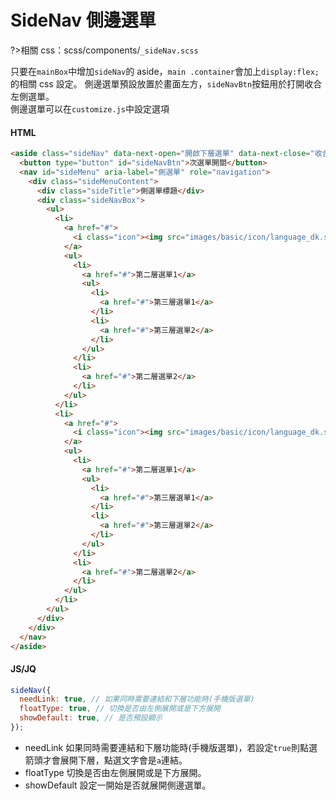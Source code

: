 # SideNav 側邊選單

?>相關 css：scss/components/`_sideNav.scss`

只要在`mainBox`中增加`sideNav`的 aside，`main .container`會加上`display:flex;`的相關 css 設定。
側邊選單預設放置於畫面左方，`sideNavBtn`按鈕用於打開收合左側選單。  
側邊選單可以在`customize.js`中設定選項

<!-- tabs:start -->

#### **HTML**

```html
<aside class="sideNav" data-next-open="開啟下層選單" data-next-close="收合下層選單">
  <button type="button" id="sideNavBtn">次選單開關</button>
  <nav id="sideMenu" aria-label="側選單" role="navigation">
    <div class="sideMenuContent">
      <div class="sideTitle">側選單標題</div>
      <div class="sideNavBox">
        <ul>
          <li>
            <a href="#">
              <i class="icon"><img src="images/basic/icon/language_dk.svg" alt /></i>第一層選單1
            </a>
            <ul>
              <li>
                <a href="#">第二層選單1</a>
                <ul>
                  <li>
                    <a href="#">第三層選單1</a>
                  </li>
                  <li>
                    <a href="#">第三層選單2</a>
                  </li>
                </ul>
              </li>
              <li>
                <a href="#">第二層選單2</a>
              </li>
            </ul>
          </li>
          <li>
            <a href="#">
              <i class="icon"><img src="images/basic/icon/language_dk.svg" alt /></i>第一層選單2
            </a>
            <ul>
              <li>
                <a href="#">第二層選單1</a>
                <ul>
                  <li>
                    <a href="#">第三層選單1</a>
                  </li>
                  <li>
                    <a href="#">第三層選單2</a>
                  </li>
                </ul>
              </li>
              <li>
                <a href="#">第二層選單2</a>
              </li>
            </ul>
          </li>
        </ul>
      </div>
    </div>
  </nav>
</aside>
```

#### **JS/JQ**

```javascript
sideNav({
  needLink: true, // 如果同時需要連結和下層功能時(手機版選單)
  floatType: true, // 切換是否由左側展開或是下方展開
  showDefault: true, // 是否預設顯示
});
```

- needLink 如果同時需要連結和下層功能時(手機版選單)，若設定`true`則點選箭頭才會展開下層，點選文字會是`a`連結。
- floatType 切換是否由左側展開或是下方展開。
- showDefault 設定一開始是否就展開側邊選單。
<!-- tabs:end -->

<style>
  .sideNav ul{
    padding-left:0px !important;
  }
</style>
<script>
sideNav({
  needLink: false, // 如果同時需要連結和下層功能時
});
</script>
